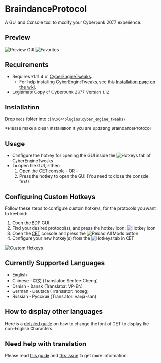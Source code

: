 # BraindanceProtocol

A GUI and Console tool to modify your Cyberpunk 2077 experience. 

## Preview
![Preview GUI](https://i.imgur.com/bi2ztrh.gif) ![Favorites](https://i.imgur.com/U3EPSq4.gif) 

## Requirements

- Requires v1.11.4 of [CyberEngineTweaks](https://github.com/yamashi/CyberEngineTweaks/releases/tag/v1.11.4).
  - For help installing CyberEngineTweaks, see this [Installation page on the wiki](https://wiki.cybermods.net/cyber-engine-tweaks/getting-started/installing).
- Legitimate Copy of Cyberpunk 2077 Version 1.12

## Installation

Drop `mods` folder into `bin\x64\plugins\cyber_engine_tweaks\`

*Please make a clean installation if you are updating BraindanceProtocol

## Usage

- Configure the hotkey for opening the GUI inside the ![Hotkeys](https://i.imgur.com/CunXqfq.png) tab of CyberEngineTweaks
- To open the GUI, either:
	1. Open the [CET](https://github.com/yamashi/CyberEngineTweaks) console - OR -
	2. Press the hotkey to open the GUI (You need to close the console first)



## Configuring Custom Hotkeys

Follow these steps to configure custom hotkeys, for the protocols you want to keybind:

 1. Open the BDP GUI 
 2. Find your desired protocol(s), and press the hotkey icon: ![Hotkey icon](https://i.imgur.com/AfPZJbj.png)
 3. Open the [CET](https://github.com/yamashi/CyberEngineTweaks) console and press the ![Reload All Mods](https://i.imgur.com/WGNgDiE.png) button
 4. Configure your new hotkey(s) from the ![Hotkeys](https://i.imgur.com/CunXqfq.png) tab in CET

![Custom Hotkeys](https://i.imgur.com/f1HhudU.gif)


## Currently Supported Languages

- English
- Chinese - 中文 (Translator: Senfee-Cheng)
- Danish - Dansk (Translator: VP-EN)
- German - Deutsch (Translator: nodeg)
- Russian - Русский (Translator: vanja-san)

## How to display other languages
Here is a [detailed guide](https://wiki.cybermods.net/cyber-engine-tweaks/getting-started/configuration/change-font-and-font-size#how-to-display-non-english-characters) on how to change the font of CET to display the non-English Characters. 

## Need help with translation

Please read [this guide](https://github.com/WolvenKit/BraindanceProtocol/blob/main/mods/braindance_protocol/lang/README.md) and [this issue](https://github.com/WolvenKit/BraindanceProtocol/issues/53) to get more information.
